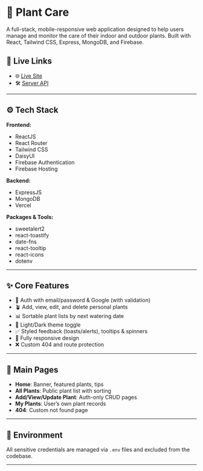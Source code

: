 # 🌱 Plant Care 

A full-stack, mobile-responsive web application designed to help users manage and monitor the care of their indoor and outdoor plants. Built with React, Tailwind CSS, Express, MongoDB, and Firebase.

## 🔗 Live Links

- 🌐 [Live Site](https://plant-care-tracker-6b11a.web.app/)
- 🛠️ [Server API](https://plant-care-tracker-server-pied.vercel.app/)

---

## ⚙️ Tech Stack

**Frontend:**
- ReactJS
- React Router
- Tailwind CSS
- DaisyUI
- Firebase Authentication
- Firebase Hosting

**Backend:**
- ExpressJS
- MongoDB
- Vercel

**Packages & Tools:**
- sweetalert2
- react-toastify
- date-fns
- react-tooltip
- react-icons
- dotenv

---

## ✨ Core Features

- 🔐 Auth with email/password & Google (with validation)
- 🪴 Add, view, edit, and delete personal plants
- 📊 Sortable plant lists by next watering date
- 🎨 Light/Dark theme toggle
- ✅ Styled feedback (toasts/alerts), tooltips & spinners
- 📱 Fully responsive design
- ❌ Custom 404 and route protection

---

## 📄 Main Pages

- **Home**: Banner, featured plants, tips
- **All Plants**: Public plant list with sorting
- **Add/View/Update Plant**: Auth-only CRUD pages
- **My Plants**: User’s own plant records
- **404**: Custom not found page

---

## 🔐 Environment

All sensitive credentials are managed via `.env` files and excluded from the codebase.

---


